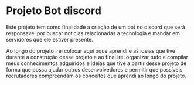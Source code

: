 # Projeto Bot discord 

Este projeto tem como finalidade a criação de um bot no discord que será responsavel por buscar noticias relacionadas a tecnologia e mandar em servidores que ele estiver presente.

Ao longo do projeto irei colocar aqui oque aprendi e as ideias que tive durante a construção desse projeto e ao final irei organizar tudo e compilar meus conhecimentos adquiridos e ideias que tive a partir desse projeto de forma que possa ajudar outros desenvolvedores e permitir que possíveis recrutadores compreendam os conceitos que aprendi ao longo do projeto. 
